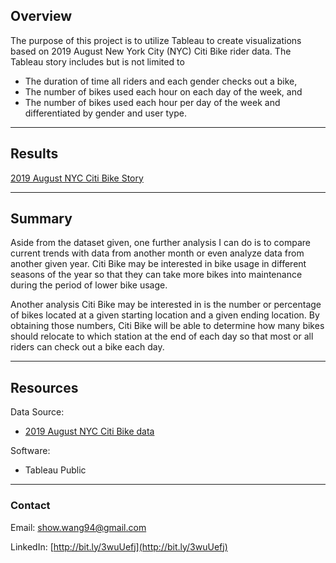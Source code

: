 ## Overview
The purpose of this project is to utilize Tableau to create visualizations based on 2019 August New York City (NYC) Citi Bike rider data. The Tableau story includes but is not limited to
* The duration of time all riders and each gender checks out a bike,
* The number of bikes used each hour on each day of the week, and 
* The number of bikes used each hour per day of the week and differentiated by gender and user type.

---

<!-- Results: Using the visualizations you have in your Tableau Story, describe the results of each visualization underneath the image. -->
## Results

[2019 August NYC Citi Bike Story](https://public.tableau.com/views/CitiBikeNYCStory/NYCstory?:language=en-US&publish=yes&:display_count=n&:origin=viz_share_link)

<!-- add some images from Tableau to this section-->

---

<!-- Summary: Provide a high-level summary of the results and two additional visualizations that you would perform with the given dataset. -->
## Summary

Aside from the dataset given, one further analysis I can do is to compare current trends with data from another month or even analyze data from another given year. Citi Bike may be interested in bike usage in different seasons of the year so that they can take more bikes into maintenance during the period of lower bike usage.

Another analysis Citi Bike may be interested in is the number or percentage of bikes located at a given starting location and a given ending location. By obtaining those numbers, Citi Bike will be able to determine how many bikes should relocate to which station at the end of each day so that most or all riders can check out a bike each day.

---

## Resources

Data Source:

  - [2019 August NYC Citi Bike data](https://s3.amazonaws.com/tripdata/index.html)

<!-- "pip show <software>" in command prompt to see pip install ver -->
<!-- pip show code from https://stackoverflow.com/questions/10214827/find-which-version-of-package-is-installed-with-pip -->
Software:

  - Tableau Public
     
---

### Contact

Email: show.wang94@gmail.com

LinkedIn: [http://bit.ly/3wuUefj](http://bit.ly/3wuUefj)
